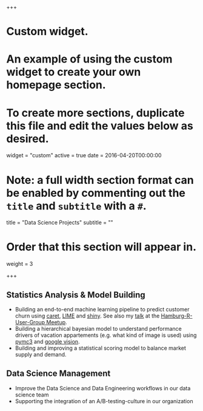+++
# Custom widget.
# An example of using the custom widget to create your own homepage section.
# To create more sections, duplicate this file and edit the values below as desired.
widget = "custom"
active = true
date = 2016-04-20T00:00:00

# Note: a full width section format can be enabled by commenting out the `title` and `subtitle` with a `#`.
title = "Data Science Projects"
subtitle = ""

# Order that this section will appear in.
weight = 3

+++

## Statistics Analysis & Model Building

- Building an end-to-end machine learning pipeline to predict customer churn using [caret](https://topepo.github.io/caret/index.html), [LIME](https://cran.r-project.org/web/packages/lime/vignettes/Understanding_lime.html) and [shiny](https://shiny.rstudio.com/). See also my [talk](http://statisticscommunicated.de/talk/rusergroupmeetup062019/) at the [Hamburg-R-User-Group Meetup](https://www.meetup.com/de-DE/Hamburg-R-User-Group/events/261041306/).
- Building a hierarchical bayesian model to understand performance drivers of vacation appartements (e.g. what kind of image is used) using [pymc3](https://docs.pymc.io/) and [google vision](https://cloud.google.com/vision/).
- Building and improving a statistical scoring model to balance market supply and demand. 

## Data Science Management

- Improve the Data Science and Data Engineering workflows in our data science team
- Supporting the integration of an A/B-testing-culture in our organization 